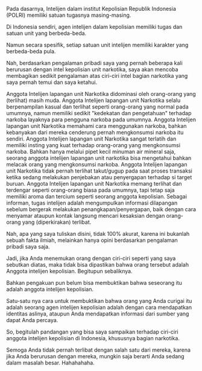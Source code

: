 Pada dasarnya, Intelijen dalam institut Kepolisian Republik Indonesia (POLRI) memiliki satuan tugasnya masing-masing.

Di Indonesia sendiri, agen intelijen dalam kepolisian memiliki tugas dan satuan unit yang berbeda-beda.

Namun secara spesifik, setiap satuan unit intelijen memiliki karakter yang berbeda-beda pula.

Nah, berdasarkan pengalaman pribadi saya yang pernah beberapa kali berurusan dengan intel kepolisian unit narkotika, saya akan mencoba membagikan sedikit pengalaman atas ciri-ciri intel bagian narkotika yang saya pernah temui dan saya ketahui.

Anggota Intelijen lapangan unit Narkotika didominasi oleh orang-orang yang (terlihat) masih muda.
Anggota Intelijen lapangan unit Narkotika selalu berpenampilan kasual dan terlihat seperti orang-orang yang normal pada umumnya, namun memiliki sedikit "kedekatan dan pengetahuan" terhadap narkoba layaknya para pengguna narkoba pada umumnya.
Anggota Intelijen lapangan unit Narkotika memahami cara menggunakan narkoba, bahkan kebanyakan dari mereka cenderung pernah mengkonsumsi narkoba itu sendiri.
Anggota Intelijen lapangan unit Narkotika sangat terlatih dan memiliki insting yang kuat terhadap orang-orang yang mengkonsumsi narkoba. Bahkan hanya melalui pipet kecil minuman air mineral saja, seorang anggota intelijen lapangan unit narkotika bisa mengetahui bahkan melacak orang yang mengkonsumsi narkoba.
Anggota Intelijen lapangan unit Narkotika tidak pernah terlihat takut/gugup pada saat proses transaksi ketika sedang melakukan penjebakan atau penyergapan terhadap si target buruan.
Anggota Intelijen lapangan unit Narkotika memang terlihat dan terdengar seperti orang-orang biasa pada umumnya, tapi tetap saja memiliki aroma dan tercium seperti seorang anggota kepolisian.
Sebagai informan, tugas intelijen adalah mengumpulkan informasi dilapangan sebelum bergerak melakukan penangkapan/penyergapan, baik dengan cara menyamar ataupun kontak langsung mencari kesaksian dengan orang-orang yang (diperkirakan) terlibat.

Nah, apa yang saya tuliskan disini, tidak 100% akurat, karena ini bukanlah sebuah fakta ilmiah, melainkan hanya opini berdasarkan pengalaman pribadi saya saja.

Jadi, jika Anda menemukan orang dengan ciri-ciri seperti yang saya sebutkan diatas, maka tidak bisa dipastikan bahwa orang tersebut adalah Anggota intelijen kepolisian. Begitupun sebaliknya.

Bahkan pengakuan pun belum bisa membuktikan bahwa seseorang itu adalah anggota intelijen kepolisian.

Satu-satu nya cara untuk membuktikan bahwa orang yang Anda curigai itu adalah seorang agen intelijen kepolisian adalah dengan cara mendapatkan identitas aslinya, ataupun Anda mendapatkan informasi dari sumber yang dapat Anda percaya.

So, begitulah pandangan yang bisa saya sampaikan terhadap ciri-ciri anggota intelijen kepolisian di Indonesia, khususnya bagian narkotika.

Semoga Anda tidak pernah terlibat dengan salah satu dari mereka, karena jika Anda berurusan dengan mereka, mungkin saja berarti Anda sedang dalam masalah besar. Hahahahaha.
